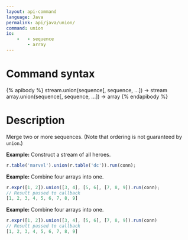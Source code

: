 ```yaml
---
layout: api-command
language: Java
permalink: api/java/union/
command: union
io:
    -   - sequence
        - array
---
```


# Command syntax #

{% apibody %}
stream.union(sequence[, sequence, ...]) &rarr; stream
array.union(sequence[, sequence, ...]) &rarr; array
{% endapibody %}

# Description #

Merge two or more sequences. (Note that ordering is not guaranteed by `union`.)

__Example:__ Construct a stream of all heroes.

```js
r.table('marvel').union(r.table('dc')).run(conn);
```

__Example:__ Combine four arrays into one.

```js
r.expr([1, 2]).union([3, 4], [5, 6], [7, 8, 9]).run(conn);
// Result passed to callback
[1, 2, 3, 4, 5, 6, 7, 8, 9]
```

__Example:__ Combine four arrays into one.

```js
r.expr([1, 2]).union([3, 4], [5, 6], [7, 8, 9]).run(conn)
// Result passed to callback
[1, 2, 3, 4, 5, 6, 7, 8, 9]
```
